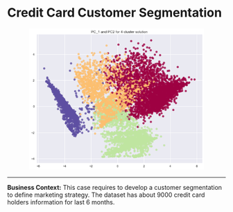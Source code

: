 # Credit Card Customer Segmentation

<p align="center"><img width="80%" src="images/4clustersol.png" /></p>

--------------------------------------------------------------------------------

**Business Context:** This case requires to develop a customer segmentation to define marketing strategy. The dataset has about 9000 credit card holders information for last 6 months.


